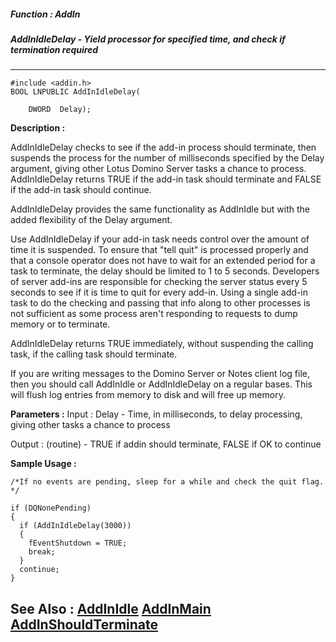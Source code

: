 ##### Function : AddIn
##### AddInIdleDelay - Yield processor for specified time, and check if termination required
---
```
#include <addin.h>
BOOL LNPUBLIC AddInIdleDelay(

	DWORD  Delay);
```
**Description :**

AddInIdleDelay checks to see if the add-in process should terminate, then 
suspends the process for the number of milliseconds specified by the Delay 
argument, giving other Lotus Domino Server tasks a chance to process.  
AddInIdleDelay returns TRUE if the add-in task should terminate and FALSE if 
the add-in task should continue.

AddInIdleDelay provides the same functionality as AddInIdle but with the added 
flexibility of the Delay argument.

Use AddInIdleDelay if your add-in task needs control over the amount of time it 
is suspended.  To ensure that "tell <taskname> quit" is processed properly and 
that a console operator does not have to wait for an extended period for a task 
to terminate, the delay should be limited to 1 to 5 seconds.  Developers of 
server add-ins are responsible for checking the server status every 5 seconds 
to see if it is time to quit for every add-in. Using a single add-in task to do 
the checking and passing that info along to other processes is not sufficient 
as some process aren't responding to requests to dump memory or to terminate.

AddInIdleDelay returns TRUE immediately, without suspending the calling task, 
if the calling task should terminate.

If you are writing messages to the Domino Server or Notes client log file, then 
you should call AddInIdle or AddInIdleDelay on a regular bases.  This will 
flush log entries from memory to disk and will free up memory.

**Parameters :**
Input :
Delay  -  Time, in milliseconds, to delay processing, giving other tasks a chance to process

Output :
(routine)  -  TRUE if addin should terminate, FALSE if OK to continue



**Sample Usage :**
```
/*If no events are pending, sleep for a while and check the quit flag.  */

if (DQNonePending)
{
  if (AddInIdleDelay(3000))
  {
    fEventShutdown = TRUE;
    break;
  }
  continue;
}
```
**See Also :**
[AddInIdle](/domino-c-api-docs/reference/Func/AddInIdle)
[AddInMain](/domino-c-api-docs/reference/Func/AddInMain)
[AddInShouldTerminate](/domino-c-api-docs/reference/Func/AddInShouldTerminate)
---
